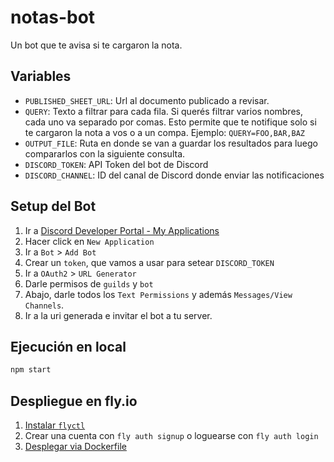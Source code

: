 # notas-bot

Un bot que te avisa si te cargaron la nota.

## Variables

- `PUBLISHED_SHEET_URL`: Url al documento publicado a revisar.
- `QUERY`: Texto a filtrar para cada fila. Si querés filtrar varios nombres,
  cada uno va separado por comas. Esto permite que te notifique solo si te
  cargaron la nota a vos o a un compa. Ejemplo: `QUERY=FOO,BAR,BAZ`
- `OUTPUT_FILE`: Ruta en donde se van a guardar los resultados para luego
  compararlos con la siguiente consulta.
- `DISCORD_TOKEN`: API Token del bot de Discord
- `DISCORD_CHANNEL`: ID del canal de Discord donde enviar las notificaciones

## Setup del Bot

1. Ir a [Discord Developer Portal - My Applications](https://discord.com/developers/applications)
2. Hacer click en `New Application`
3. Ir a `Bot` > `Add Bot`
4. Crear un `token`, que vamos a usar para setear `DISCORD_TOKEN`
5. Ir a `OAuth2` > `URL Generator`
6. Darle permisos de `guilds` y `bot`
7. Abajo, darle todos los `Text Permissions` y además `Messages/View Channels`.
8. Ir a la uri generada e invitar el bot a tu server.

## Ejecución en local

```bash
npm start
```

## Despliegue en fly.io

1. [Instalar `flyctl`](https://fly.io/docs/getting-started/installing-flyctl/)
2. Crear una cuenta con `fly auth signup` o loguearse con `fly auth login`
3. [Desplegar via Dockerfile](https://fly.io/docs/languages-and-frameworks/dockerfile/)
